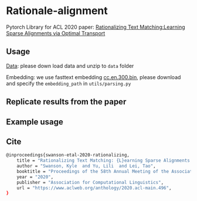 # Rationale-alignment
Pytorch Library for ACL 2020 paper:
[Rationalizing Text Matching:Learning Sparse Alignments via Optimal Transport](https://arxiv.org/pdf/2005.13111.pdf)

## Usage
[Data](https://drive.google.com/file/d/1prhH-tZZ-gGHj2-PdikGosHZT_SDBRyr/view?usp=sharing): please down load data and unzip to `data` folder

Embedding: we use fasttext embedding [cc.en.300.bin](https://fasttext.cc/docs/en/crawl-vectors.html), please download and specify the `embedding_path` in `utils/parsing.py`

## Replicate results from the paper


## Example usage


## Cite
```sh
@inproceedings{swanson-etal-2020-rationalizing,
    title = "Rationalizing Text Matching: {L}earning Sparse Alignments via Optimal Transport",
    author = "Swanson, Kyle  and Yu, Lili  and Lei, Tao",
    booktitle = "Proceedings of the 58th Annual Meeting of the Association for Computational Linguistics",
    year = "2020",
    publisher = "Association for Computational Linguistics",
    url = "https://www.aclweb.org/anthology/2020.acl-main.496",
}
```

